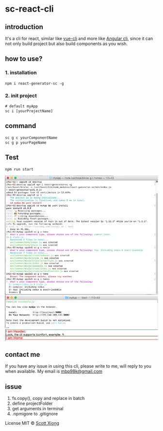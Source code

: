 # sc-react-cli

## introduction
It's a cli for react, similar like [vue-cli](https://github.com/vuejs/vue-cli) and more like [Angular cli](https://github.com/ng-packagr/ng-packagr), since it can not only build project but also build components as you wish.

## how to use?

### 1. installation
```
npm i react-generator-sc -g

```
### 2. init project
```
# default myApp
sc i [yourProjectName]
```
## command
```
sc g c yourComponentName
sc g p yourPageName
```
## Test
```
npm run start
```
![](./imgs/ref.png)  <br/>
![](./imgs/3.png)  <br/>
![](./imgs/2.png)  <br/>

## contact me
If you have any issue in using this cli, please write to me, will reply to you when available. My email is mbp98k@gmail.com

## issue
1. fs.copy(), copy and replace in batch
2. define projectFolder
3. get arguments in terminal
4. .npmigore to .gitignore

License
MIT © [Scott Xiong](https://github.com/scott-x)
